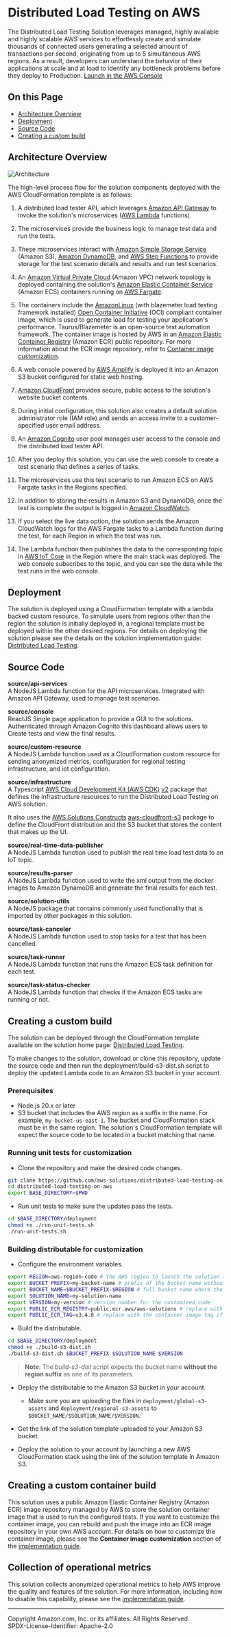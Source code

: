 # Distributed Load Testing on AWS

The Distributed Load Testing Solution leverages managed, highly available and highly scalable AWS services to effortlessly create and simulate thousands of connected users generating a selected amount of transactions per second, originating from up to 5 simultaneous AWS regions. As a result, developers can understand the behavior of their applications at scale and at load to identify any bottleneck problems before they deploy to Production. [Launch in the AWS Console](https://console.aws.amazon.com/cloudformation/home?region=us-east-1#/stacks/new?&templateURL=https://solutions-reference.s3.amazonaws.com/distributed-load-testing-on-aws/latest/distributed-load-testing-on-aws.template&redirectId=GitHub)

## On this Page

- [Architecture Overview](#architecture-overview)
- [Deployment](#deployment)
- [Source Code](#source-code)
- [Creating a custom build](#creating-a-custom-build)

## Architecture Overview

![Architecture](architecture.png)

The high-level process flow for the solution components deployed with the AWS CloudFormation template is as follows:  

1. A distributed load tester API, which leverages [Amazon API Gateway](https://aws.amazon.com/api-gateway) to invoke the solution's microservices ([AWS Lambda](https://aws.amazon.com/lambda) functions).

2. The microservices provide the business logic to manage test data and run the tests.

3. These microservices interact with [Amazon Simple Storage Service](https://aws.amazon.com/s3) (Amazon S3), [Amazon DynamoDB](https://aws.amazon.com/dynamodb), and [AWS Step Functions](https://aws.amazon.com/step-functions) to provide storage for the test scenario details and results and run test scenarios.

4. An [Amazon Virtual Private Cloud](https://aws.amazon.com/vpc) (Amazon VPC) network topology is deployed containing the solution\'s [Amazon Elastic Container Service](https://aws.amazon.com/ecs) (Amazon ECS) containers running on [AWS Fargate](https://aws.amazon.com/fargate).

5. The containers include the [AmazonLinux](https://aws.amazon.com/linux/amazon-linux-2023/) (with blazemeter load testing framework installed) [Open Container Initiative](https://opencontainers.org/) (OCI) compliant container image, which is used to generate load for testing your application\'s performance. Taurus/Blazemeter is an open-source test automation framework. The container image is hosted by AWS in an [Amazon Elastic Container Registry](https://aws.amazon.com/ecr) (Amazon ECR) public repository. For more information about the ECR image repository, refer to [Container image customization](https://docs.aws.amazon.com/solutions/latest/distributed-load-testing-on-aws/container-image.html).

6. A web console powered by [AWS Amplify](https://aws.amazon.com/amplify) is deployed it into an Amazon S3 bucket configured for static web hosting.

7. [Amazon CloudFront](https://aws.amazon.com/cloudfront) provides secure, public access to the solution\'s website bucket contents.

8. During initial configuration, this solution also creates a default solution administrator role (IAM role) and sends an access invite to a customer-specified user email address.

9. An [Amazon Cognito](https://aws.amazon.com/cognito) user pool manages user access to the console and the distributed load tester API.

10. After you deploy this solution, you can use the web console to create a test scenario that defines a series of tasks.

11. The microservices use this test scenario to run Amazon ECS on AWS Fargate tasks in the Regions specified.

12. In addition to storing the results in Amazon S3 and DynamoDB, once the test is complete the output is logged in [Amazon CloudWatch](https://aws.amazon.com/cloudwatch).

13. If you select the live data option, the solution sends the Amazon CloudWatch logs for the AWS Fargate tasks to a Lambda function during the test, for each Region in which the test was run.

14. The Lambda function then publishes the data to the corresponding topic in [AWS IoT Core](https://aws.amazon.com/iot-core) in the Region where the main stack was deployed. The web console subscribes to the topic, and you can see the data while the test runs in the web console.

## Deployment

The solution is deployed using a CloudFormation template with a lambda backed custom resource. To simulate users from regions other than the region the solution is initially deployed in, a regional template must be deployed within the other desired regions. For details on deploying the solution please see the details on the solution implementation guide: [Distributed Load Testing](https://docs.aws.amazon.com/solutions/latest/distributed-load-testing-on-aws/deployment.html).

## Source Code

**source/api-services**<br/>
A NodeJS Lambda function for the API microservices. Integrated with Amazon API Gateway, used to manage test scenarios.

**source/console**<br/>
ReactJS Single page application to provide a GUI to the solutions. Authenticated through Amazon Cognito this dashboard allows users to Create tests and view the final results.

**source/custom-resource**<br/>
A NodeJS Lambda function used as a CloudFormation custom resource for sending anonymized metrics, configuration for regional testing infrastructure, and iot configuration.

**source/infrastructure**<br/>
A Typescript [AWS Cloud Development Kit (AWS CDK)](https://aws.amazon.com/cdk/) [v2](https://docs.aws.amazon.com/cdk/v2/guide/home.html) package that defines the infrastructure resources to run the Distributed Load Testing on AWS solution.

It also uses the [AWS Solutions Constructs](https://aws.amazon.com/solutions/constructs/) [aws-cloudfront-s3](https://docs.aws.amazon.com/solutions/latest/constructs/aws-cloudfront-s3.html) package to define the CloudFront distribution and the S3 bucket that stores the content that makes up the UI.

**source/real-time-data-publisher**<br/>
A NodeJS Lambda function used to publish the real time load test data to an IoT topic.

**source/results-parser**<br/>
A NodeJS Lambda function used to write the xml output from the docker images to Amazon DynamoDB and generate the final results for each test.

**source/solution-utils**<br/>
A NodeJS package that contains commonly used functionality that is imported by other packages in this solution.

**source/task-canceler**<br/>
A NodeJS Lambda function used to stop tasks for a test that has been cancelled.

**source/task-runner**<br/>
A NodeJS Lambda function that runs the Amazon ECS task definition for each test.

**source/task-status-checker**<br/>
A NodeJS Lambda function that checks if the Amazon ECS tasks are running or not.

## Creating a custom build

The solution can be deployed through the CloudFormation template available on the solution home page: [Distributed Load Testing](https://aws.amazon.com/solutions/implementations/distributed-load-testing-on-aws/).

To make changes to the solution, download or clone this repository, update the source code and then run the deployment/build-s3-dist.sh script to deploy the updated Lambda code to an Amazon S3 bucket in your account.

### Prerequisites

- Node.js 20.x or later
- S3 bucket that includes the AWS region as a suffix in the name. For example, `my-bucket-us-east-1`. The bucket and CloudFormation stack must be in the same region. The solution's CloudFormation template will expect the source code to be located in a bucket matching that name.

### Running unit tests for customization

- Clone the repository and make the desired code changes.

```bash
git clone https://github.com/aws-solutions/distributed-load-testing-on-aws.git
cd distributed-load-testing-on-aws
export BASE_DIRECTORY=$PWD
```

- Run unit tests to make sure the updates pass the tests.

```bash
cd $BASE_DIRECTORY/deployment
chmod +x ./run-unit-tests.sh
./run-unit-tests.sh
```

### Building distributable for customization

- Configure the environment variables.

```bash
export REGION=aws-region-code # the AWS region to launch the solution (e.g. us-east-1)
export BUCKET_PREFIX=my-bucket-name # prefix of the bucket name without the region code
export BUCKET_NAME=$BUCKET_PREFIX-$REGION # full bucket name where the code will reside
export SOLUTION_NAME=my-solution-name
export VERSION=my-version # version number for the customized code
export PUBLIC_ECR_REGISTRY=public.ecr.aws/aws-solutions # replace with the container registry and image if you want to use a different container image
export PUBLIC_ECR_TAG=v3.4.0 # replace with the container image tag if you want to use a different container image
```

- Build the distributable.

```bash
cd $BASE_DIRECTORY/deployment
chmod +x ./build-s3-dist.sh
./build-s3-dist.sh $BUCKET_PREFIX $SOLUTION_NAME $VERSION
```

> **Note**: The _build-s3-dist_ script expects the bucket name **without the region suffix** as one of its parameters.

- Deploy the distributable to the Amazon S3 bucket in your account.

  - Make sure you are uploading the files in `deployment/global-s3-assets` and `deployment/regional-s3-assets` to `$BUCKET_NAME/$SOLUTION_NAME/$VERSION`.

- Get the link of the solution template uploaded to your Amazon S3 bucket.

- Deploy the solution to your account by launching a new AWS CloudFormation stack using the link of the solution template in Amazon S3.

## Creating a custom container build

This solution uses a public Amazon Elastic Container Registry (Amazon ECR) image repository managed by AWS to store the solution container image that is used to run the configured tests. If you want to customize the container image, you can rebuild and push the image into an ECR image repository in your own AWS account.
For details on how to customize the container image, please see the **Container image customization** section of the [implementation guide](https://docs.aws.amazon.com/solutions/latest/distributed-load-testing-on-aws/container-image.html).

## Collection of operational metrics

This solution collects anonymized operational metrics to help AWS improve the quality and features of the solution. For more information, including how to disable this capability, please see the [implementation guide](https://docs.aws.amazon.com/solutions/latest/distributed-load-testing-on-aws/operational-metrics.html).

---

Copyright Amazon.com, Inc. or its affiliates. All Rights Reserved.<br />
SPDX-License-Identifier: Apache-2.0
